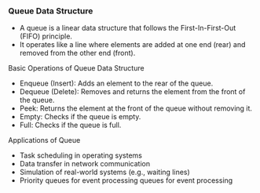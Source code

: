 ### Queue Data Structure
- A queue is a linear data structure that follows the First-In-First-Out (FIFO) principle. 
-  It operates like a line where elements are added at one end (rear) and removed from the other end (front).

Basic Operations of Queue Data Structure

- Enqueue (Insert): Adds an element to the rear of the queue.
- Dequeue (Delete): Removes and returns the element from the front of the queue.
- Peek: Returns the element at the front of the queue without removing it.
- Empty: Checks if the queue is empty.
- Full: Checks if the queue is full.

Applications of Queue

- Task scheduling in operating systems
- Data transfer in network communication
- Simulation of real-world systems (e.g., waiting lines)
- Priority queues for event processing queues for event processing